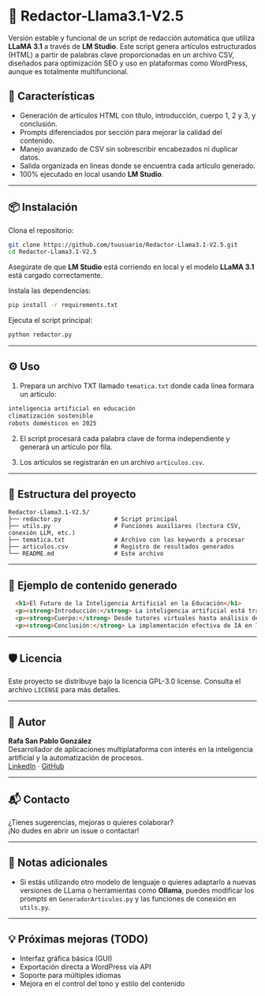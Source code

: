 
# 📝 Redactor-Llama3.1-V2.5

Versión estable y funcional de un script de redacción automática que utiliza **LLaMA 3.1** a través de **LM Studio**. Este script genera artículos estructurados (HTML) a partir de palabras clave proporcionadas en un archivo CSV, diseñados para optimización SEO y uso en plataformas como WordPress, aunque es totalmente multifuncional.

## 🚀 Características

- Generación de artículos HTML con título, introducción, cuerpo 1, 2 y 3, y conclusión.
- Prompts diferenciados por sección para mejorar la calidad del contenido.
- Manejo avanzado de CSV sin sobrescribir encabezados ni duplicar datos.
- Salida organizada en lineas donde se encuentra cada artículo generado.
- 100% ejecutado en local usando **LM Studio**.

---

## 📦 Instalación

Clona el repositorio:

```bash
git clone https://github.com/tuusuario/Redactor-Llama3.1-V2.5.git
cd Redactor-Llama3.1-V2.5
```

Asegúrate de que **LM Studio** está corriendo en local y el modelo **LLaMA 3.1** está cargado correctamente.

Instala las dependencias:

```bash
pip install -r requirements.txt
```

Ejecuta el script principal:

```bash
python redactor.py
```

---

## ⚙️ Uso

1. Prepara un archivo TXT llamado `tematica.txt` donde cada linea formara un articulo:

```txt
inteligencia artificial en educación
climatización sostenible
robots domésticos en 2025
```

2. El script procesará cada palabra clave de forma independiente y generará un artículo por fila.

3. Los artículos se registrarán en un archivo `articulos.csv`.

---

## 📁 Estructura del proyecto

```
Redactor-Llama3.1-V2.5/
├── redactor.py               # Script principal
├── utils.py                  # Funciones auxiliares (lectura CSV, conexión LLM, etc.)
├── tematica.txt              # Archivo con las keywords a procesar
├── articulos.csv             # Registro de resultados generados
└── README.md                 # Este archivo
```

---

## 🧠 Ejemplo de contenido generado

```html
  <h1>El Futuro de la Inteligencia Artificial en la Educación</h1>
  <p><strong>Introducción:</strong> La inteligencia artificial está transformando los métodos de enseñanza...</p>
  <p><strong>Cuerpo:</strong> Desde tutores virtuales hasta análisis de rendimiento estudiantil, los sistemas IA están...</p>
  <p><strong>Conclusión:</strong> La implementación efectiva de IA en la educación puede marcar una diferencia significativa...</p>
```

---

## 🛡️ Licencia

Este proyecto se distribuye bajo la licencia GPL-3.0 license. Consulta el archivo `LICENSE` para más detalles.

---

## 🙌 Autor

**Rafa San Pablo González**  
Desarrollador de aplicaciones multiplataforma con interés en la inteligencia artificial y la automatización de procesos.  
[LinkedIn](#) · [GitHub](#)

---

## 📬 Contacto

¿Tienes sugerencias, mejoras o quieres colaborar?  
¡No dudes en abrir un issue o contactar!

---

## 📌 Notas adicionales

- Si estás utilizando otro modelo de lenguaje o quieres adaptarlo a nuevas versiones de LLama o herramientas como **Ollama**, puedes modificar los prompts en `GeneradorArticulos.py` y las funciones de conexión en `utils.py`.

---

## 💡 Próximas mejoras (TODO)

- Interfaz gráfica básica (GUI)
- Exportación directa a WordPress vía API
- Soporte para múltiples idiomas
- Mejora en el control del tono y estilo del contenido
